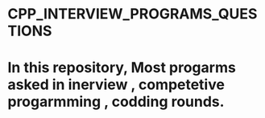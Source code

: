 # CPP_INTERVIEW_PROGRAMS_QUESTIONS

# In this repository, Most progarms asked in inerview , competetive progarmming , codding rounds.

